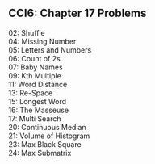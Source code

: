 ## CCI6: Chapter 17 Problems

02: Shuffle  
04: Missing Number  
05: Letters and Numbers  
06: Count of 2s  
07: Baby Names  
09: Kth Multiple  
11: Word Distance  
13: Re-Space  
15: Longest Word  
16: The Masseuse  
17: Multi Search   
20: Continuous Median   
21: Volume of Histogram  
23: Max Black Square  
24: Max Submatrix    
